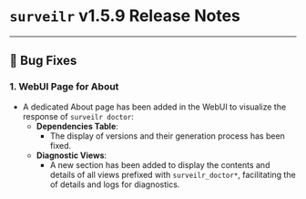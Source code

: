 # `surveilr` v1.5.9 Release Notes

---

## 🚀 Bug Fixes

### **1. WebUI Page for About**
- A dedicated About page has been added in the WebUI to visualize the response of `surveilr doctor`:
  - **Dependencies Table**:
    - The display of versions and their generation process has been fixed.
  - **Diagnostic Views**:
    - A new section has been added to display the contents and details of all views prefixed with `surveilr_doctor*`, facilitating the of details and logs for diagnostics.